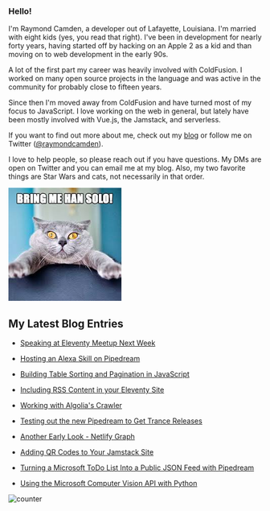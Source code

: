 ### Hello!

I'm Raymond Camden, a developer out of Lafayette, Louisiana. I'm married with eight kids (yes, you read that right). I've been in development for nearly forty years, having started off by hacking on an Apple 2 as a kid and than moving on to web development in the early 90s.

A lot of the first part my career was heavily involved with ColdFusion. I worked on many open source projects in the language and was active in the community for probably close to fifteen years. 

Since then I'm moved away from ColdFusion and have turned most of my focus to JavaScript. I love working on the web in general, but lately have been mostly involved with Vue.js, the Jamstack, and serverless. 

If you want to find out more about me, check out my [blog](https://www.raymondcamden.com) or follow me on Twitter ([@raymondcamden](https://twitter.com/raymondcamden)). 

I love to help people, so please reach out if you have questions. My DMs are open on Twitter and you can email me at my blog. Also, my two favorite things are Star Wars and cats, not necessarily in that order.

![Star Wars cat](https://raw.githubusercontent.com/cfjedimaster/cfjedimaster/master/cat.jpg)

<!-- RSS -->
## My Latest Blog Entries

* [Speaking at Eleventy Meetup Next Week](https://www.raymondcamden.com/2022/03/24/speaking-at-eleventy-meetup-next-week)

* [Hosting an Alexa Skill on Pipedream](https://www.raymondcamden.com/2022/03/17/hosting-an-alexa-skill-on-pipedream)

* [Building Table Sorting and Pagination in JavaScript](https://www.raymondcamden.com/2022/03/14/building-table-sorting-and-pagination-in-javascript)

* [Including RSS Content in your Eleventy Site](https://www.raymondcamden.com/2022/03/08/including-rss-content-in-your-eleventy-site)

* [Working with Algolia's Crawler](https://www.raymondcamden.com/2022/03/04/working-with-algolias-crawler)

* [Testing out the new Pipedream to Get Trance Releases](https://www.raymondcamden.com/2022/02/22/testing-out-the-new-pipedream-to-get-trance-releases)

* [Another Early Look - Netlify Graph](https://www.raymondcamden.com/2022/02/17/another-early-look-netlify-graph)

* [Adding QR Codes to Your Jamstack Site](https://www.raymondcamden.com/2022/02/11/adding-qr-codes-to-your-jamstack-site)

* [Turning a Microsoft ToDo List Into a Public JSON Feed with Pipedream](https://www.raymondcamden.com/2022/02/09/turning-a-microsoft-todo-list-into-a-public-json-feed-with-pipedream)

* [Using the Microsoft Computer Vision API with Python](https://www.raymondcamden.com/2022/02/08/using-the-microsoft-computer-vision-api-with-python)

<!-- ENDRSS -->

![counter](https://enzy20r2pibx5pb.m.pipedream.net)

